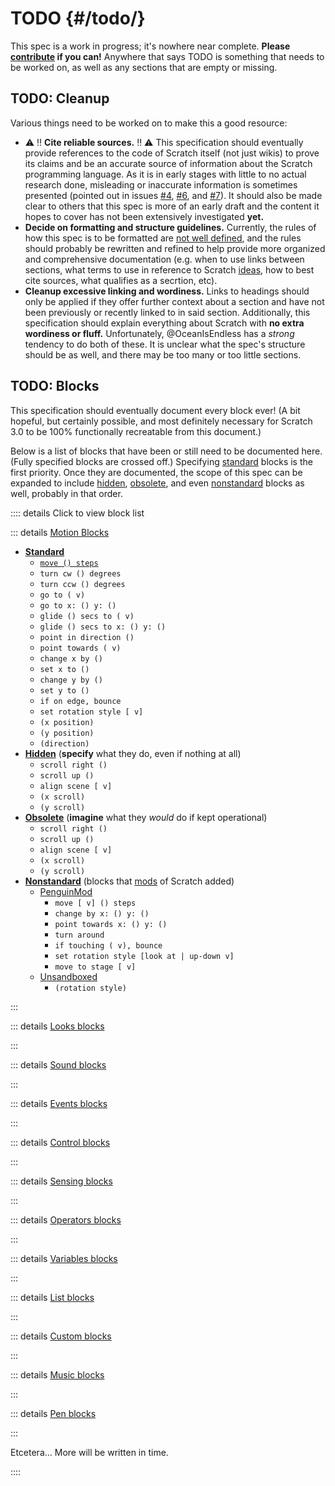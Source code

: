# TODO {#/todo/}

This spec is a work in progress; it's nowhere near complete. **Please [contribute](/intro/#contributing) if you can!** Anywhere that says TODO is something that needs to be worked on, as well as any sections that are empty or missing.

## TODO: Cleanup

Various things need to be worked on to make this a good resource:

* ⚠️ ‼️ **Cite reliable sources.** ‼️ ⚠️ This specification should eventually provide references to the code of Scratch itself (not just wikis) to prove its claims and be an accurate source of information about the Scratch programming language. As it is in early stages with little to no actual research done, misleading or inaccurate information is sometimes presented (pointed out in issues [#4](https://github.com/OceanIsEndless/scratch-spec/issues/4), [#6](https://github.com/OceanIsEndless/scratch-spec/issues/6), and [#7](https://github.com/OceanIsEndless/scratch-spec/issues/7)). It should also be made clear to others that this spec is more of an early draft and the content it hopes to cover has not been extensively investigated **yet.**
* **Decide on formatting and structure guidelines.** Currently, the rules of how this spec is to be formatted are [not well defined](/CONTRIBUTING.md), and the rules should probably be rewritten and refined to help provide more organized and comprehensive documentation (e.g. when to use links between sections, what terms to use in reference to Scratch [ideas](/ideas/), how to best cite sources, what qualifies as a secrtion, etc).
* **Cleanup excessive linking and wordiness.** Links to headings should only be applied if they offer further context about a section and have not been previously or recently linked to in said section. Additionally, this specification should explain everything about Scratch with **no extra wordiness or fluff.** Unfortunately, @OceanIsEndless has a *strong* tendency to do both of these. It is unclear what the spec's structure should be as well, and there may be too many or too little sections.

## TODO: Blocks

This specification should eventually document every block ever! (A bit hopeful, but certainly possible, and most definitely necessary for Scratch 3.0 to be 100% functionally recreatable from this document.)

Below is a list of blocks that have been or still need to be documented here. (Fully specified blocks are crossed off.) Specifying [standard](/ideas/concepts/#standard-blocks) blocks is the first priority. Once they are documented, the scope of this spec can be expanded to include [hidden](/ideas/concepts/#hidden-blocks), [obsolete](/blocks/obsolete/), and even [nonstandard](/blocks/nonstandard/) blocks as well, probably in that order.

:::: details Click to view block list

::: details [Motion Blocks](/blocks/standard/#motion-blocks)

* [**Standard**](/blocks/standard/#standard-motion-blocks)
  * [`move () steps`](/blocks/standard/#motion_movesteps)
  * `turn cw () degrees`
  * `turn ccw () degrees`
  * `go to ( v)`
  * `go to x: () y: ()`
  * `glide () secs to ( v)`
  * `glide () secs to x: () y: ()`
  * `point in direction ()`
  * `point towards ( v)`
  * `change x by ()`
  * `set x to ()`
  * `change y by ()`
  * `set y to ()`
  * `if on edge, bounce`
  * `set rotation style [ v]`
  * `(x position)`
  * `(y position)`
  * `(direction)`
* [**Hidden**](/blocks/standard/#hidden-motion-blocks) (**specify** what they do, even if nothing at all)
  * `scroll right ()`
  * `scroll up ()`
  * `align scene [ v]`
  * `(x scroll)`
  * `(y scroll)`
* [**Obsolete**](/blocks/obsolete/#motion-blocks) (**imagine** what they *would* do if kept operational)
  * `scroll right ()`
  * `scroll up ()`
  * `align scene [ v]`
  * `(x scroll)`
  * `(y scroll)`
* [**Nonstandard**](/blocks/nonstandard/#motion-blocks) (blocks that [mods](/ideas/concepts/#mod) of Scratch added)
  * [PenguinMod](/blocks/nonstandard/#penguinmod)
    * `move [ v] () steps`
    * `change by x: () y: ()`
    * `point towards x: () y: ()`
    * `turn around`
    * `if touching ( v), bounce`
    * `set rotation style [look at | up-down v]`
    * `move to stage [ v]`
  * [Unsandboxed](/blocks/nonstandard/#unsandboxed)
    * `(rotation style)`

:::

::: details [Looks blocks](/blocks/#looks-blocks)

:::

::: details [Sound blocks](/blocks/#sound-blocks)

:::

::: details [Events blocks](/blocks/#events-blocks)

:::

::: details [Control blocks](/blocks/#control-blocks)

:::

::: details [Sensing blocks](/blocks/#sensing-blocks)

:::

::: details [Operators blocks](/blocks/#operators-blocks)

:::

::: details [Variables blocks](/blocks/#variables-blocks)

:::

::: details [List blocks](/blocks/#list-blocks)

:::

::: details [Custom blocks](/blocks/#custom-blocks)

:::

::: details [Music blocks](/blocks/#music-blocks)

:::

::: details [Pen blocks](/blocks/#pen-blocks)

:::

Etcetera... More will be written in time.

::::
